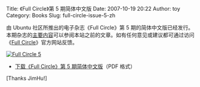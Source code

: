 Title: 《Full Circle》第 5 期简体中文版
Date: 2007-10-19 20:22
Author: toy
Category: Books
Slug: full-circle-issue-5-zh

由 Ubuntu 社区所推出的电子杂志《Full Circle》第 5
期的简体中文版已经发行。本期杂志的[主要内容](http://linuxtoy.org/archives/full-circle-issue-5.html)可以参阅本站之前的文章。如有任何意见或建议都可通过访问《[Full
Circle](http://www.fullcirclemagazine.org/issue-5/)》官方网站反馈。

[![Full Circle
5](http://i.linuxtoy.org/i/2007/10/fc5cn_s.png)](http://i.linuxtoy.org/i/2007/10/fc5cn.png)

- [下载《Full Circle》第 5
期简体中文版](http://www.fullcirclemagazine.org/issue-5/)（PDF 格式）

[Thanks JimHu!]
